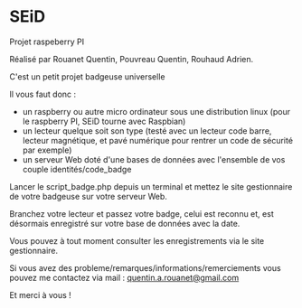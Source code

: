 ﻿# SEiD
Projet raspeberry PI 

Réalisé par Rouanet Quentin, Pouvreau Quentin, Rouhaud Adrien.

C'est un petit projet badgeuse universelle

Il vous faut donc :
  - un raspberry ou autre micro ordinateur sous une distribution linux (pour le raspberry PI, SEiD tourne avec Raspbian)
  - un lecteur quelque soit son type (testé avec un lecteur code barre, lecteur magnétique, et pavé numérique pour rentrer un code de sécurité par exemple)
  - un serveur Web doté d'une bases de données avec l'ensemble de vos couple identités/code_badge
  
  
Lancer le script_badge.php depuis un terminal et mettez le site gestionnaire de votre badgeuse sur votre serveur Web.
  
Branchez votre lecteur et passez votre badge, celui est reconnu et, est désormais enregistré sur votre base de données avec la date.

Vous pouvez à tout moment consulter les enregistrements via le site gestionnaire.

Si vous avez des probleme/remarques/informations/remerciements vous pouvez me contactez via mail : quentin.a.rouanet@gmail.com

Et merci à vous !
